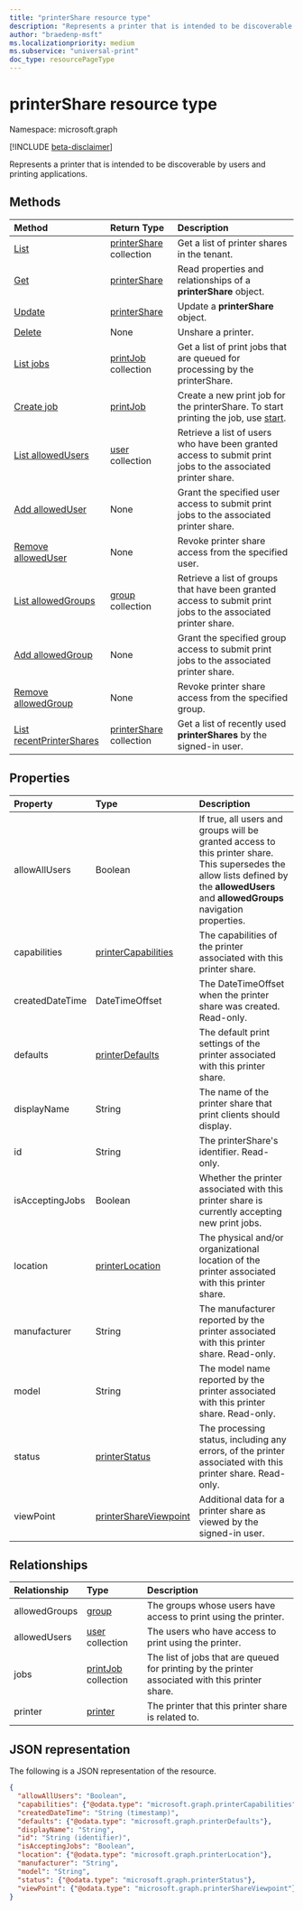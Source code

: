 ```yaml
---
title: "printerShare resource type"
description: "Represents a printer that is intended to be discoverable by users and printing applications."
author: "braedenp-msft"
ms.localizationpriority: medium
ms.subservice: "universal-print"
doc_type: resourcePageType
---
```


# printerShare resource type

Namespace: microsoft.graph

[!INCLUDE [beta-disclaimer](../../includes/beta-disclaimer.md)]

Represents a printer that is intended to be discoverable by users and printing applications.

## Methods

| Method       | Return Type | Description |
|:-------------|:------------|:------------|
| [List](../api/print-list-shares.md) | [printerShare](printershare.md) collection | Get a list of printer shares in the tenant. |
| [Get](../api/printershare-get.md) | [printerShare](printershare.md) | Read properties and relationships of a **printerShare** object. |
| [Update](../api/printershare-update.md) | [printerShare](printershare.md) | Update a **printerShare** object. |
| [Delete](../api/printershare-delete.md) | None | Unshare a printer. |
| [List jobs](../api/printershare-list-jobs.md) | [printJob](printjob.md) collection | Get a list of print jobs that are queued for processing by the printerShare. |
| [Create job](../api/printershare-post-jobs.md) | [printJob](printjob.md) | Create a new print job for the printerShare. To start printing the job, use [start](../api/printjob-start.md). |
| [List allowedUsers](../api/printershare-list-allowedusers.md) | [user](user.md) collection | Retrieve a list of users who have been granted access to submit print jobs to the associated printer share. |
| [Add allowedUser](../api/printershare-post-allowedusers.md) | None | Grant the specified user access to submit print jobs to the associated printer share. |
| [Remove allowedUser](../api/printershare-delete-alloweduser.md) | None | Revoke printer share access from the specified user. |
| [List allowedGroups](../api/printershare-list-allowedgroups.md) | [group](group.md) collection | Retrieve a list of groups that have been granted access to submit print jobs to the associated printer share. |
| [Add allowedGroup](../api/printershare-post-allowedgroups.md) | None | Grant the specified group access to submit print jobs to the associated printer share. |
| [Remove allowedGroup](../api/printershare-delete-allowedgroup.md) | None | Revoke printer share access from the specified group. |
| [List recentPrinterShares](../api/print-list-recentshares.md) | [printerShare](printershare.md) collection | Get a list of recently used **printerShares** by the signed-in user. |

## Properties
| Property     | Type        | Description |
|:-------------|:------------|:------------|
|allowAllUsers|Boolean|If true, all users and groups will be granted access to this printer share. This supersedes the allow lists defined by the **allowedUsers** and **allowedGroups** navigation properties.|
|capabilities|[printerCapabilities](printercapabilities.md)|The capabilities of the printer associated with this printer share.|
|createdDateTime|DateTimeOffset|The DateTimeOffset when the printer share was created. Read-only.|
|defaults|[printerDefaults](printerdefaults.md)|The default print settings of the printer associated with this printer share.|
|displayName|String|The name of the printer share that print clients should display.|
|id|String| The printerShare's identifier. Read-only.|
|isAcceptingJobs|Boolean|Whether the printer associated with this printer share is currently accepting new print jobs.|
|location|[printerLocation](printerlocation.md)|The physical and/or organizational location of the printer associated with this printer share.|
|manufacturer|String|The manufacturer reported by the printer associated with this printer share. Read-only.|
|model|String|The model name reported by the printer associated with this printer share. Read-only.|
|status|[printerStatus](printerstatus.md)|The processing status, including any errors, of the printer associated with this printer share. Read-only.|
|viewPoint|[printerShareViewpoint](../resources/printershareviewpoint.md)|Additional data for a printer share as viewed by the signed-in user.|

## Relationships
| Relationship | Type        | Description |
|:-------------|:------------|:------------|
|allowedGroups|[group](group.md)|The groups whose users have access to print using the printer.|
|allowedUsers|[user](user.md) collection|The users who have access to print using the printer.|
|jobs|[printJob](printjob.md) collection| The list of jobs that are queued for printing by the printer associated with this printer share.|
|printer|[printer](printer.md)|The printer that this printer share is related to. |

## JSON representation

The following is a JSON representation of the resource.

<!-- {
  "blockType": "resource",
  "optionalProperties": [

  ],
  "@odata.type": "microsoft.graph.printerShare",
  "keyProperty": "id",
  "baseType":"microsoft.graph.entity"
}-->

```json
{
  "allowAllUsers": "Boolean",
  "capabilities": {"@odata.type": "microsoft.graph.printerCapabilities"},
  "createdDateTime": "String (timestamp)",
  "defaults": {"@odata.type": "microsoft.graph.printerDefaults"},
  "displayName": "String",
  "id": "String (identifier)",
  "isAcceptingJobs": "Boolean",
  "location": {"@odata.type": "microsoft.graph.printerLocation"},
  "manufacturer": "String",
  "model": "String",
  "status": {"@odata.type": "microsoft.graph.printerStatus"},
  "viewPoint": {"@odata.type": "microsoft.graph.printerShareViewpoint"}
}
```

<!-- uuid: 8fcb5dbc-d5aa-4681-8e31-b001d5168d79
2015-10-25 14:57:30 UTC -->
<!-- {
  "type": "#page.annotation",
  "description": "printerShare resource",
  "keywords": "",
  "section": "documentation",
  "tocPath": ""
}-->


